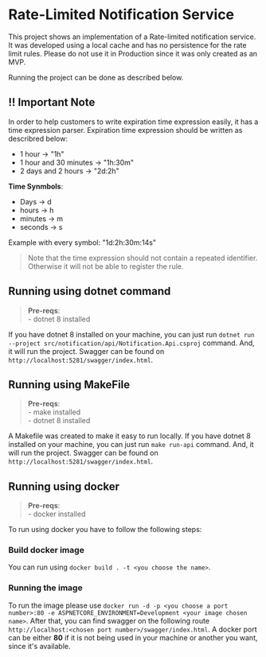 # Rate-Limited Notification Service
This project shows an implementation of a Rate-limited notification service.
It was developed using a local cache and has no persistence for the rate limit rules. Please do not use it in Production since it was only created as an MVP.

Running the project can be done as described below.

## !! Important Note
In order to help customers to write expiration time expression easily, it has a time expression parser. Expiration time expression should be written as describred below:
- 1 hour -> "1h"
- 1 hour and 30 minutes -> "1h:30m"
- 2 days and 2 hours -> "2d:2h"

**Time Synmbols**:
- Days -> d
- hours -> h
- minutes -> m
- seconds -> s

Example with every symbol: "1d:2h:30m:14s" 

> Note that the time expression should not contain a repeated identifier. Otherwise it will not be able to register the rule.



## Running using dotnet command

> **Pre-reqs**:
<br> - dotnet 8 installed

If you have dotnet 8 installed on your machine, you can just run `dotnet run --project src/notification/api/Notification.Api.csproj` command. And, it will run the project. Swagger can be found on `http://localhost:5281/swagger/index.html`.


## Running using **MakeFile**

> **Pre-reqs**:
<br> - make installed
<br> - dotnet 8 installed

A Makefile was created to make it easy to run locally. If you have dotnet 8 installed on your machine, you can just run `make run-api` command. And, it will run the project. Swagger can be found on `http://localhost:5281/swagger/index.html`.

## Running using **docker**

> **Pre-reqs**:
<br> - docker installed

To run using docker you have to follow the following steps:

### Build docker image
You can run using `docker build . -t <you choose the name>`.

### Running the image
To run the image please use `docker run -d -p <you choose a port number>:80 -e ASPNETCORE_ENVIRONMENT=Development <your image chosen name>`. After that, you can find swagger on the following route `http://localhost:<chosen port number>/swagger/index.html`. A docker port can be either **80** if it is not being used in your machine or another you want, since it's available.

